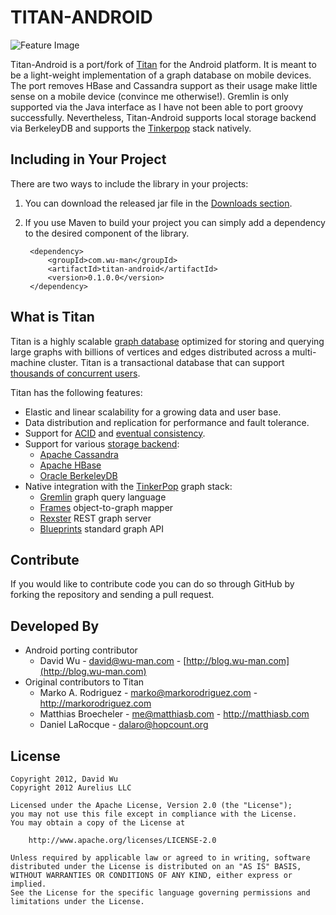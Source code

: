 TITAN-ANDROID
=============

![Feature Image](https://github.com/wuman/titan-android/raw/master/doc/images/titan-logo.png)

Titan-Android is a port/fork of [Titan](https://github.com/thinkaurelius/titan)
for the Android platform. It is meant to be a light-weight implementation of a
graph database on mobile devices. The port removes HBase and Cassandra support
as their usage make little sense on a mobile device (convince me otherwise!).
Gremlin is only supported via the Java interface as I have not been able to 
port groovy successfully. Nevertheless, Titan-Android supports local storage 
backend via BerkeleyDB and supports the [Tinkerpop](http://tinkerpop.com/) 
stack natively.


Including in Your Project
-------------------------

There are two ways to include the library in your projects:

1. You can download the released jar file in the [Downloads section](https://github.com/wuman/titan-android/downloads).
2. If you use Maven to build your project you can simply add a dependency to 
   the desired component of the library.

        <dependency>
            <groupId>com.wu-man</groupId>
            <artifactId>titan-android</artifactId>
            <version>0.1.0.0</version>
        </dependency>


What is Titan
-------------

Titan is a highly scalable [graph database](http://en.wikipedia.org/wiki/Graph_database) 
optimized for storing and querying large graphs with billions of vertices and 
edges distributed across a multi-machine cluster. Titan is a transactional 
database that can support 
[thousands of concurrent users](http://thinkaurelius.com/2012/08/06/titan-provides-real-time-big-graph-data/).

Titan has the following features:

* Elastic and linear scalability for a growing data and user base.
* Data distribution and replication for performance and fault tolerance.
* Support for [ACID](http://en.wikipedia.org/wiki/ACID) and 
  [eventual consistency](http://en.wikipedia.org/wiki/Eventual_consistency).
* Support for various [storage backend](https://github.com/thinkaurelius/titan/wiki/Storage-Backend-Overview):
    * [Apache Cassandra](http://cassandra.apache.org)
    * [Apache HBase](http://hbase.apache.org)
    * [Oracle BerkeleyDB](http://www.oracle.com/technetwork/database/berkeleydb/overview/index-093405.html)
* Native integration with the [TinkerPop](http://www.tinkerpop.com) graph stack:
    * [Gremlin](http://gremlin.tinkerpop.com) graph query language
    * [Frames](http://frames.tinkerpop.com) object-to-graph mapper
    * [Rexster](http://rexster.tinkerpop.com) REST graph server
    * [Blueprints](http://blueprints.tinkerpop.com) standard graph API


Contribute
----------

If you would like to contribute code you can do so through GitHub by forking 
the repository and sending a pull request.


Developed By
------------

* Android porting contributor
    * David Wu - <david@wu-man.com> - [http://blog.wu-man.com](http://blog.wu-man.com)
* Original contributors to Titan
    * Marko A. Rodriguez - <marko@markorodriguez.com> - http://markorodriguez.com
    * Matthias Broecheler - <me@matthiasb.com> - http://matthiasb.com
    * Daniel LaRocque - <dalaro@hopcount.org> 


License
-------

    Copyright 2012, David Wu
    Copyright 2012 Aurelius LLC

    Licensed under the Apache License, Version 2.0 (the "License");
    you may not use this file except in compliance with the License.
    You may obtain a copy of the License at

        http://www.apache.org/licenses/LICENSE-2.0

    Unless required by applicable law or agreed to in writing, software
    distributed under the License is distributed on an "AS IS" BASIS,
    WITHOUT WARRANTIES OR CONDITIONS OF ANY KIND, either express or implied.
    See the License for the specific language governing permissions and
    limitations under the License.

